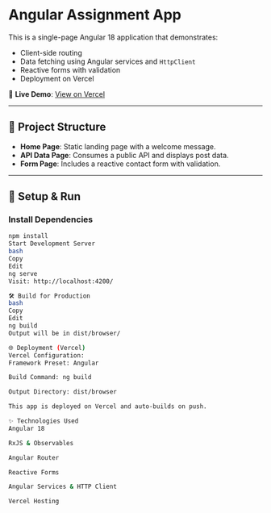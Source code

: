 # Angular Assignment App

This is a single-page Angular 18 application that demonstrates:
- Client-side routing
- Data fetching using Angular services and `HttpClient`
- Reactive forms with validation
- Deployment on Vercel

🔗 **Live Demo**: [View on Vercel](https://angular-assignment-gs7cwhjh8-ronils-projects-0b4c33e7.vercel.app)

---

## 📁 Project Structure

- **Home Page**: Static landing page with a welcome message.
- **API Data Page**: Consumes a public API and displays post data.
- **Form Page**: Includes a reactive contact form with validation.

---

## 🚀 Setup & Run

### Install Dependencies

```bash
npm install
Start Development Server
bash
Copy
Edit
ng serve
Visit: http://localhost:4200/

🛠 Build for Production
bash
Copy
Edit
ng build
Output will be in dist/browser/

🌐 Deployment (Vercel)
Vercel Configuration:
Framework Preset: Angular

Build Command: ng build

Output Directory: dist/browser

This app is deployed on Vercel and auto-builds on push.

✨ Technologies Used
Angular 18

RxJS & Observables

Angular Router

Reactive Forms

Angular Services & HTTP Client

Vercel Hosting